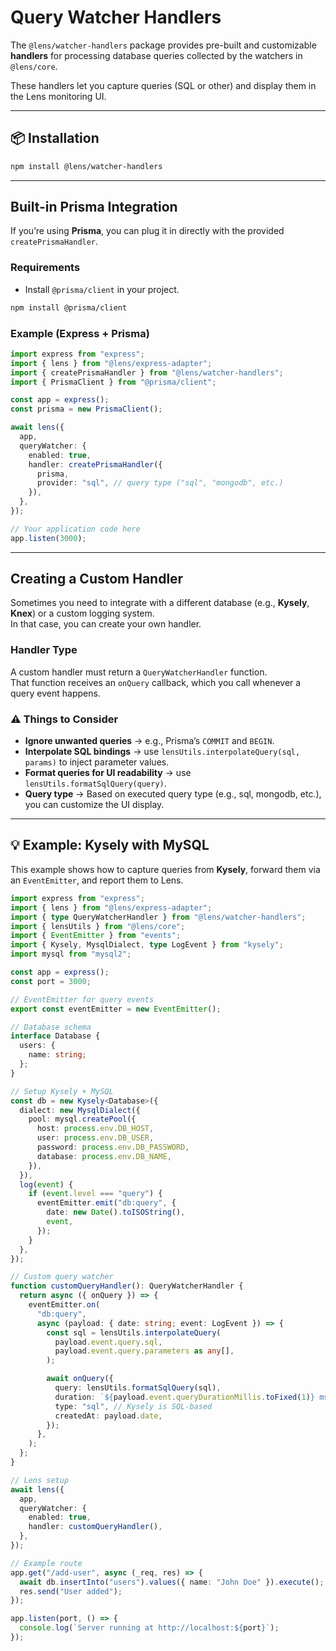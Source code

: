 # Query Watcher Handlers

The `@lens/watcher-handlers` package provides pre-built and customizable **handlers** for processing database queries collected by the watchers in `@lens/core`.  

These handlers let you capture queries (SQL or other) and display them in the Lens monitoring UI.

---

## 📦 Installation

```bash
npm install @lens/watcher-handlers
```

---

## Built-in Prisma Integration

If you’re using **Prisma**, you can plug it in directly with the provided `createPrismaHandler`.

### Requirements
- Install `@prisma/client` in your project.

```bash
npm install @prisma/client
```

### Example (Express + Prisma)

```ts
import express from "express";
import { lens } from "@lens/express-adapter";
import { createPrismaHandler } from "@lens/watcher-handlers";
import { PrismaClient } from "@prisma/client";

const app = express();
const prisma = new PrismaClient();

await lens({
  app,
  queryWatcher: {
    enabled: true,
    handler: createPrismaHandler({
      prisma,
      provider: "sql", // query type ("sql", "mongodb", etc.)
    }),
  },
});

// Your application code here
app.listen(3000);
```

---

## Creating a Custom Handler

Sometimes you need to integrate with a different database (e.g., **Kysely**, **Knex**) or a custom logging system.  
In that case, you can create your own handler.

### Handler Type

A custom handler must return a `QueryWatcherHandler` function.  
That function receives an `onQuery` callback, which you call whenever a query event happens.

### ⚠️ Things to Consider
- **Ignore unwanted queries** → e.g., Prisma’s `COMMIT` and `BEGIN`.  
- **Interpolate SQL bindings** → use `lensUtils.interpolateQuery(sql, params)` to inject parameter values.  
- **Format queries for UI readability** → use `lensUtils.formatSqlQuery(query)`.  
- **Query type** → Based on executed query type (e.g., sql, mongodb, etc.), you can customize the UI display.

---

## 💡 Example: Kysely with MySQL

This example shows how to capture queries from **Kysely**, forward them via an `EventEmitter`, and report them to Lens.

```ts
import express from "express";
import { lens } from "@lens/express-adapter";
import { type QueryWatcherHandler } from "@lens/watcher-handlers";
import { lensUtils } from "@lens/core";
import { EventEmitter } from "events";
import { Kysely, MysqlDialect, type LogEvent } from "kysely";
import mysql from "mysql2";

const app = express();
const port = 3000;

// EventEmitter for query events
export const eventEmitter = new EventEmitter();

// Database schema
interface Database {
  users: {
    name: string;
  };
}

// Setup Kysely + MySQL
const db = new Kysely<Database>({
  dialect: new MysqlDialect({
    pool: mysql.createPool({
      host: process.env.DB_HOST,
      user: process.env.DB_USER,
      password: process.env.DB_PASSWORD,
      database: process.env.DB_NAME,
    }),
  }),
  log(event) {
    if (event.level === "query") {
      eventEmitter.emit("db:query", {
        date: new Date().toISOString(),
        event,
      });
    }
  },
});

// Custom query watcher
function customQueryHandler(): QueryWatcherHandler {
  return async ({ onQuery }) => {
    eventEmitter.on(
      "db:query",
      async (payload: { date: string; event: LogEvent }) => {
        const sql = lensUtils.interpolateQuery(
          payload.event.query.sql,
          payload.event.query.parameters as any[],
        );

        await onQuery({
          query: lensUtils.formatSqlQuery(sql),
          duration: `${payload.event.queryDurationMillis.toFixed(1)} ms`, // rounded to 1 decimal
          type: "sql", // Kysely is SQL-based
          createdAt: payload.date,
        });
      },
    );
  };
}

// Lens setup
await lens({
  app,
  queryWatcher: {
    enabled: true,
    handler: customQueryHandler(),
  },
});

// Example route
app.get("/add-user", async (_req, res) => {
  await db.insertInto("users").values({ name: "John Doe" }).execute();
  res.send("User added");
});

app.listen(port, () => {
  console.log(`Server running at http://localhost:${port}`);
});
```
